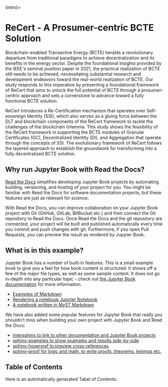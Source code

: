 (intro)=

# ReCert - A Prosumer-centric BCTE Solution

Blockchain-enabled Transactive Energy (BCTE) heralds a revolutionary departure from traditional paradigms to achieve decentralization and its benefits in the energy sector. Despite the foundational insights provided by the IEEE's seminal position paper in 2021, the practical realization of BCTE still needs to be achieved, necessitating substantial research and development endeavors toward the real-world realization of BCTE. Our study responds to this imperative by presenting a foundational framework of ReCert that aims to unlock the full potential of BCTE through a prosumer-centric approach and sets a cornerstone to advance toward a fully functional BCTE solution.

ReCert introduces a Re-Certification mechanism that operates over Self-sovereign Identity (SSI), which also serves as a gluing force between the DLT and blockchain components of the ReCert framework to tackle the challenges of the blockchain trilemma. This study shows the feasibility of the ReCert framework in supporting the BCTE modules of Granular Certificates (GC), Decentralized Identity (DI), and Aggregation that operate through the concepts of SSI. The evolutionary framework of ReCert follows the layered approach to establish the groundwork for transforming into a fully decentralized BCTE solution. 

## Why run Jupyter Book with Read the Docs?

[Read the Docs](https://readthedocs.org/) simplifies developing Jupyter Book projects by automating building, versioning, and hosting of your project for you.
You might be familiar with Read the Docs for software documentation projects, but these features are just as relevant for science.

With Read the Docs, you can improve collaboration on your Jupyter Book project with Git (GitHub, GitLab, BitBucket etc.) and then connect the Git repository to Read the Docs.
Once Read the Docs and the git repository are connected, your project will be built and published automatically every time you commit and push changes with git.
Furthermore, if you open Pull Requests, you can preview the result as rendered by Jupyter Book.

## What is in this example?

Jupyter Book has a number of built-in features.
This is a small example book to give you a feel for how book content is structured.
It shows off a few of the major file types, as well as some sample content.
It does not go in-depth into any particular topic - check out [the Jupyter Book documentation][jb-docs] for more information.

* [Examples of Markdown](/markdown)
* [Rendering a notebook Jupyter Notebook](/notebooks)
* [A notebook written in MyST Markdown](/markdown-notebooks)

We have also added some popular features for Jupyter Book that really you shouldn't miss when building your own project with Jupyter Book and Read the Docs:

* [intersphinx to link to other documentation and Jupyter Book projects](/intersphinx)
* [sphinx-examples to show examples and results side-by-side](/sphinx-examples)
* [sphinx-hoverxref to preview cross-references](/sphinx-hoverxref)
* [sphinx-proof for logic and math, to write proofs, theorems, lemmas etc.](/sphinx-proof)


## Table of Contents

Here is an automatically generated Tabel of Contents:

```{tableofcontents}
```

[github]: https://github.com/readthedocs-examples/example-jupyter-book/ "GitHub source code repository for the example project"
[tutorial]: https://docs.readthedocs.io/en/stable/tutorial/index.html "Official Read the Docs Tutorial"
[jb-docs]: https://jupyterbook.org/en/stable/ "Official Jupyter Book documentation"

